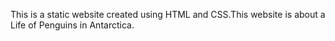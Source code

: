 This is a static website created using HTML and CSS.This website is about a Life of Penguins in Antarctica.
